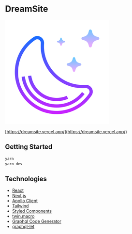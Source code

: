 # DreamSite

![DreamSite Logo](/public/images/logo.png 'DreamSite Logo')

[https://dreamsite.vercel.app/](https://dreamsite.vercel.app/)

## Getting Started

```bash
yarn
yarn dev
```

## Technologies

- [React](https://reactjs.org/)
- [Next.js](https://nextjs.org/)
- [Apollo Client](https://www.apollographql.com/docs/react/)
- [Tailwind](https://tailwindcss.com/)
- [Styled Components](https://styled-components.com/)
- [twin.macro](https://github.com/ben-rogerson/twin.macro)
- [Graphql Code Generator](https://www.graphql-code-generator.com/)
- [graphql-let](https://github.com/piglovesyou/graphql-let)
